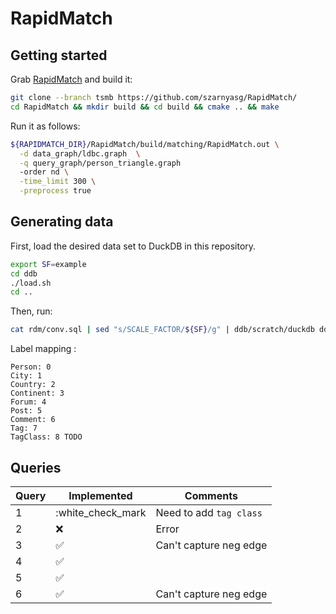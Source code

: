 # RapidMatch

## Getting started

Grab [RapidMatch](https://vldb.org/pvldb/vol14/p176-sun.pdf) and build it:

```bash
git clone --branch tsmb https://github.com/szarnyasg/RapidMatch/
cd RapidMatch && mkdir build && cd build && cmake .. && make
```

Run it as follows:

```bash
${RAPIDMATCH_DIR}/RapidMatch/build/matching/RapidMatch.out \
  -d data_graph/ldbc.graph  \
  -q query_graph/person_triangle.graph
  -order nd \
  -time_limit 300 \
  -preprocess true
```

## Generating data

First, load the desired data set to DuckDB in this repository.

```bash
export SF=example
cd ddb
./load.sh
cd ..
```

Then, run:

```bash
cat rdm/conv.sql | sed "s/SCALE_FACTOR/${SF}/g" | ddb/scratch/duckdb ddb/scratch/ldbc.duckdb
```

Label mapping :
```
Person: 0
City: 1
Country: 2
Continent: 3
Forum: 4
Post: 5
Comment: 6
Tag: 7
TagClass: 8 TODO
```

## Queries

| Query   | Implemented          | Comments                |
| ------- | -------------------- | --------                |
| 1       | :white_check_mark    | Need to add `tag class` |
| 2       | :x:                  | Error                   |
| 3       | :white_check_mark:   | Can't capture neg edge  |
| 4       | :white_check_mark:   |                         |
| 5       | :white_check_mark:   |                         |
| 6       | :white_check_mark:   | Can't capture neg edge  |
